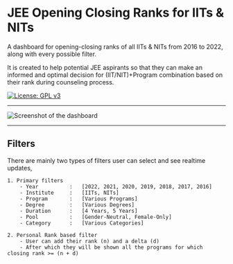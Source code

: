# JEE Opening Closing Ranks for IITs & NITs

A dashboard for opening-closing ranks of all IITs & NITs from 2016 to 2022, along with every possible filter.

It is created to help potential JEE aspirants so that they can make an informed and optimal decision for (IIT/NIT)+Program combination based on their rank during counseling process.

[![License: GPL v3](https://img.shields.io/badge/License-GPLv3-blue.svg)](LICENSE)

---

![Screenshot of the dashboard](https://github.com/nisarg73/jee-dashboard-dockerized/blob/master/frontend/public/meta.png?raw=true)

---

## Filters

There are mainly two types of filters user can select and see realtime updates,

```
1. Primary filters
    - Year          :   [2022, 2021, 2020, 2019, 2018, 2017, 2016]
    - Institute     :   [IITs, NITs]
    - Program       :   [Various Programs]
    - Degree        :   [Various Degrees]
    - Duration      :   [4 Years, 5 Years]
    - Pool          :   [Gender-Neutral, Female-Only]
    - Category      :   [Various Categories]

2. Personal Rank based filter
    - User can add their rank (n) and a delta (d)
    - After which they will be shown all the programs for which closing rank >= (n + d)
```
